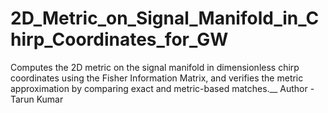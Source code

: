 # 2D_Metric_on_Signal_Manifold_in_Chirp_Coordinates_for_GW
Computes the 2D metric on the signal manifold in dimensionless chirp coordinates using the Fisher Information Matrix, and verifies the metric approximation by comparing exact and metric-based matches.__
Author - Tarun Kumar
